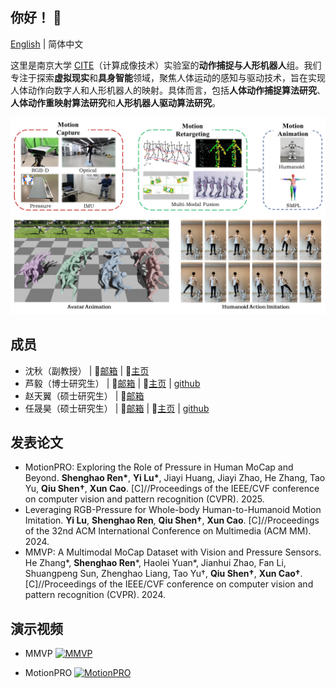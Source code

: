 ## 你好！ :wave:

[English](https://github.com/NJU-CITE-MoCapHumanoid/.github/blob/main/profile/README.md) | 简体中文

这里是南京大学 [CITE](https://cite.nju.edu.cn)（计算成像技术）实验室的**动作捕捉与人形机器人**组。我们专注于探索**虚拟现实**和**具身智能**领域，聚焦人体运动的感知与驱动技术，旨在实现人体动作向数字人和人形机器人的映射。具体而言，包括**人体动作捕捉算法研究**、**人体动作重映射算法研究**和**人形机器人驱动算法研究**。

![MoCapHumanoid.png](https://github.com/NJU-CITE-MoCapHumanoid/.github/raw/main/profile/MoCapHumanoid.png)

## 成员

* 沈秋（副教授） | :email:[邮箱](mailto:shenqiu@nju.edu.cn) | :link:[主页](https://shenqiu.njucite.cn/)
* 芦毅（博士研究生） | :email:[邮箱](mailto:yi.lu@smail.nju.edu.cn) | :link:[主页](https://yeelou.github.io/) | [github](https://github.com/YeeLou)
* 赵天翼（硕士研究生） | :email:[邮箱](mailto:502022230100@smail.nju.edu.cn)
* 任晟昊（硕士研究生） | :email:[邮箱](mailto:shenghaoren@smail.nju.edu.cn) | :link:[主页](https://www.wjrzm.com) | [github](https://github.com/wjrzm)

## 发表论文

* MotionPRO: Exploring the Role of Pressure in Human MoCap and Beyond. **Shenghao Ren\***, **Yi Lu\***, Jiayi Huang, Jiayi Zhao, He Zhang, Tao Yu, **Qiu Shen†**, **Xun Cao**. [C]//Proceedings of the IEEE/CVF conference on computer vision and pattern recognition (CVPR). 2025.
* Leveraging RGB-Pressure for Whole-body Human-to-Humanoid Motion Imitation. **Yi Lu**, **Shenghao Ren**, **Qiu Shen†**, **Xun Cao**. [C]//Proceedings of the 32nd ACM International Conference on Multimedia (ACM MM). 2024.
* MMVP: A Multimodal MoCap Dataset with Vision and Pressure Sensors. He Zhang\*, **Shenghao Ren**\*, Haolei Yuan\*, Jianhui Zhao, Fan Li, Shuangpeng Sun, Zhenghao Liang, Tao Yu†, **Qiu Shen†**, **Xun Cao†**. [C]//Proceedings of the IEEE/CVF conference on computer vision and pattern recognition (CVPR). 2024.

## 演示视频

* MMVP 
  [![MMVP](https://res.cloudinary.com/marcomontalbano/image/upload/v1717050481/video_to_markdown/images/youtube--sksAVPmlDd8-c05b58ac6eb4c4700831b2b3070cd403.jpg)](https://www.youtube.com/watch?v=sksAVPmlDd8 "MMVP")

* MotionPRO
  [![MotionPRO](https://i.ytimg.com/vi/UkUj3kiR5ss/maxresdefault.jpg)](https://youtu.be/UkUj3kiR5ss "MotionPRO")
